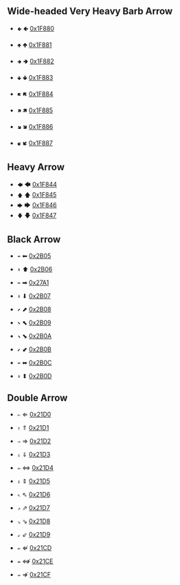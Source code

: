 ## Wide-headed Very Heavy Barb Arrow
- `🢀` 🢀  [0x1F880](https://unicode-explorer.com/c/1F880)
- `🢁` 🢁  [0x1F881](https://unicode-explorer.com/c/1F881)
- `🢂` 🢂  [0x1F882](https://unicode-explorer.com/c/1F882)
- `🢃` 🢃  [0x1F883](https://unicode-explorer.com/c/1F883)

- `🢄` 🢄  [0x1F884](https://unicode-explorer.com/c/1F884)
- `🢅` 🢅  [0x1F885](https://unicode-explorer.com/c/1F885)
- `🢆` 🢆  [0x1F886](https://unicode-explorer.com/c/1F886)
- `🢇` 🢇  [0x1F887](https://unicode-explorer.com/c/1F887)

## Heavy Arrow
- `🡄` 🡄  [0x1F844](https://unicode-explorer.com/c/1F844)
- `🡅` 🡅  [0x1F845](https://unicode-explorer.com/c/1F845)
- `🡆` 🡆  [0x1F846](https://unicode-explorer.com/c/1F846)
- `🡇` 🡇  [0x1F847](https://unicode-explorer.com/c/1F847)

## Black Arrow
- `⬅` ⬅  [0x2B05](https://unicode-explorer.com/c/2B05)
- `⬆` ⬆  [0x2B06](https://unicode-explorer.com/c/2B06)
- `➡` ➡  [0x27A1](https://unicode-explorer.com/c/27A1)
- `⬇` ⬇  [0x2B07](https://unicode-explorer.com/c/2B07)

- `⬈` ⬈  [0x2B08](https://unicode-explorer.com/c/2B08)
- `⬉` ⬉  [0x2B09](https://unicode-explorer.com/c/2B09)
- `⬊` ⬊  [0x2B0A](https://unicode-explorer.com/c/2B0A)
- `⬋` ⬋  [0x2B0B](https://unicode-explorer.com/c/2B0B)

- `⬌` ⬌  [0x2B0C](https://unicode-explorer.com/c/2B0C)
- `⬍` ⬍  [0x2B0D](https://unicode-explorer.com/c/2B0D)

## Double Arrow
- `⇐` ⇐  [0x21D0](https://unicode-explorer.com/c/21D0)
- `⇑` ⇑  [0x21D1](https://unicode-explorer.com/c/21D1)
- `⇒` ⇒  [0x21D2](https://unicode-explorer.com/c/21D2)
- `⇓` ⇓  [0x21D3](https://unicode-explorer.com/c/21D3)

- `⇔` ⇔  [0x21D4](https://unicode-explorer.com/c/21D4)
- `⇕` ⇕  [0x21D5](https://unicode-explorer.com/c/21D5)

- `⇖` ⇖  [0x21D6](https://unicode-explorer.com/c/21D6)
- `⇗` ⇗  [0x21D7](https://unicode-explorer.com/c/21D7)
- `⇘` ⇘  [0x21D8](https://unicode-explorer.com/c/21D8)
- `⇙` ⇙  [0x21D9](https://unicode-explorer.com/c/21D9)

- `⇍` ⇍  [0x21CD](https://unicode-explorer.com/c/21CD)
- `⇎` ⇎  [0x21CE](https://unicode-explorer.com/c/21CE)
- `⇏` ⇏  [0x21CF](https://unicode-explorer.com/c/21CF)
